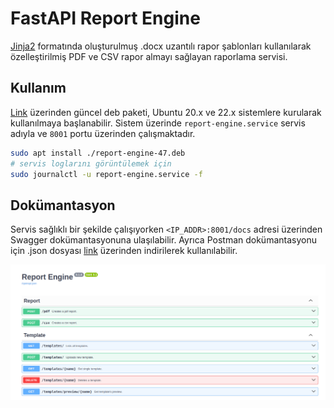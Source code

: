 # FastAPI Report Engine

[Jinja2](https://palletsprojects.com/p/jinja/) formatında oluşturulmuş .docx uzantılı rapor şablonları kullanılarak özelleştirilmiş PDF ve CSV rapor almayı sağlayan raporlama servisi.

## Kullanım
[Link](https://github.com/limanmys/fastapi-report-engine/releases/latest) üzerinden güncel deb paketi, Ubuntu 20.x ve 22.x sistemlere kurularak kullanılmaya başlanabilir. Sistem üzerinde `report-engine.service` servis adıyla ve `8001` portu üzerinden çalışmaktadır.

```bash
sudo apt install ./report-engine-47.deb
# servis loglarını görüntülemek için
sudo journalctl -u report-engine.service -f
```

## Dokümantasyon
Servis sağlıklı bir şekilde çalışıyorken `<IP_ADDR>:8001/docs` adresi üzerinden Swagger dokümantasyonuna ulaşılabilir. Ayrıca Postman dokümantasyonu için .json dosyası [link](https://github.com/limanmys/fastapi-report-engine/blob/master/docs/report-engine.postman_collection.json) üzerinden indirilerek kullanılabilir.

![swagger.png](./images/swagger.png)